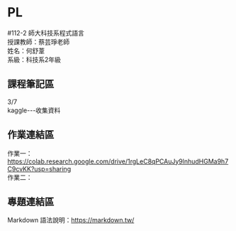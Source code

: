 # PL
#112-2 師大科技系程式語言   
授課教師：蔡芸琤老師  
姓名：何舒葦  
系級：科技系2年級  

## 課程筆記區  
3/7  
kaggle---收集資料  

## 作業連結區  
作業一：https://colab.research.google.com/drive/1rgLeC8qPCAuJy9lnhudHGMa9h7C9cvKK?usp=sharing  
作業二：

## 專題連結區  

Markdown 語法說明：https://markdown.tw/

